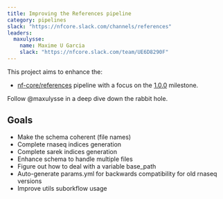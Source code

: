 ```yaml
---
title: Improving the References pipeline
category: pipelines
slack: "https://nfcore.slack.com/channels/references"
leaders:
  maxulysse:
    name: Maxime U Garcia
    slack: "https://nfcore.slack.com/team/UE6D8290F"
---
```


This project aims to enhance the:

- [nf-core/references](https://nf-co.re/references/dev) pipeline with a focus on the [1.0.0](https://github.com/nf-core/references/milestone/1) milestone.

Follow @maxulysse in a deep dive down the rabbit hole.

## Goals

- Make the schema coherent (file names)
- Complete rnaseq indices generation
- Complete sarek indices generation
- Enhance schema to handle multiple files
- Figure out how to deal with a variable base_path
- Auto-generate params.yml for backwards compatibility for old rnaseq versions
- Improve utils suborkflow usage
